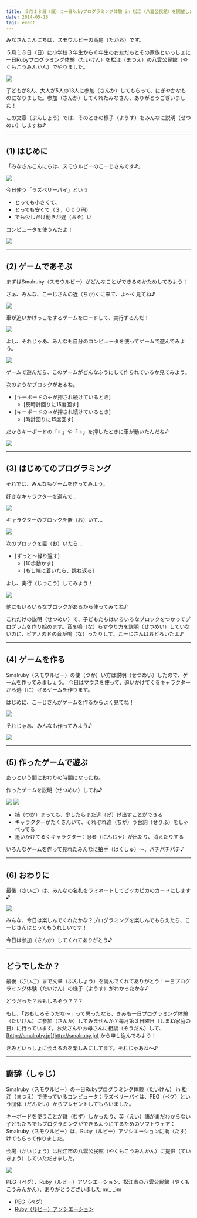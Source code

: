 ```yaml
---
title: ５月１８日（日）に一日Rubyプログラミング体験 in 松江（八雲公民館）を開催しました♪
date: 2014-05-18
tags: event
---
```


みなさんこんにちは、スモウルビーの高尾（たかお）です。

５月１８日（日）に小学校３年生から６年生のお友だちとその家族といっしょに一日Rubyプログラミング体験（たいけん）を松江（まつえ）の八雲公民館（やくもこうみんかん）でやりました。

![](/files/blog/2014-05-18-trial/IMG_1250-2.jpg)

子どもが8人、大人が5人の13人に参加（さんか）してもらって、にぎやかなものになりました。参加（さんか）してくれたみなさん、ありがとうございました！

この文章（ぶんしょう）では、そのときの様子（ようす）をみんなに説明（せつめい）しますね♪

- - -

## (1) はじめに

「みなさんこんにちは、スモウルビーのこーじさんです♪」

![](/files/blog/2014-05-18-trial/IMG_1155.jpg)

今日使う「ラズベリーパイ」という

 * とっても小さくて、
 * とっても安くて（３，０００円）
 * でも少しだけ動きが遅（おそ）い

コンピュータを使うんだよ！

![](/files/blog/2014-05-18-trial/IMG_1152.jpg)

- - -

## (2) ゲームであそぶ

まずはSmalruby（スモウルビー）がどんなことができるのかためしてみよう！

さぁ、みんな、こーじさんの近（ちか)くに来て、よ～く見てね♪

![](/files/blog/2014-05-18-trial/IMG_1236.jpg)

車が追いかけっこをするゲームをロードして、実行するんだ！

![](/files/blog/2014-05-18-trial/IMG_1179.jpg)

よし、それじゃあ、みんなも自分のコンピュータを使ってゲームで遊んでみよう。

![](/files/blog/2014-05-18-trial/IMG_1167.jpg)

ゲームで遊んだら、このゲームがどんなふうにして作られているか見てみよう。

次のようなブロックがあるね。

 * [キーボードの←が押され続けているとき]
   * [反時計回りに15度回す]
 * [キーボードの→が押され続けているとき]
   * [時計回りに15度回す]

だからキーボードの「←」や「→」を押したときに車が動いたんだね♪

![](/files/blog/2014-05-18-trial/IMG_1168.jpg)

- - -

## (3) はじめてのプログラミング

それでは、みんなもゲームを作ってみよう。

好きなキャラクターを選んで...

![](/files/blog/2014-05-18-trial/IMG_1222-2.jpg)

キャラクターのブロックを置（お）いて...

![](/files/blog/2014-05-18-trial/IMG_1195.jpg)

次のブロックを置（お）いたら...

 * [ずっと～繰り返す]
   * [10歩動かす]
   * [もし端に着いたら、跳ね返る]

よし、実行（じっこう）してみよう！

![](/files/blog/2014-05-18-trial/IMG_1202.jpg)

他にもいろいろなブロックがあるから使ってみてね♪

これだけの説明（せつめい）で、子どもたちはいろいろなブロックをつかってプログラムを作り始めます。音を鳴（な）らすやり方を説明（せつめい）していないのに、ピアノのドの音が鳴（な）ったりして、こーじさんはおどろいたよ♪

- - -

## (4) ゲームを作る

Smalruby（スモウルビー）の使（つか）い方は説明（せつめい）したので、ゲームを作ってみましょう。
今日はマウスを使って、追いかけてくるキャラクターから逃（に）げるゲームを作ります。

はじめに、こーじさんがゲームを作るからよく見てね！

![](/files/blog/2014-05-18-trial/IMG_1233.jpg)

それじゃあ、みんなも作ってみよう♪

![](/files/blog/2014-05-18-trial/IMG_1228.jpg)

- - -

## (5) 作ったゲームで遊ぶ

あっという間におわりの時間になったね。

作ったゲームを説明（せつめい）してね♪

![](/files/blog/2014-05-18-trial/IMG_1216.jpg)
![](/files/blog/2014-05-18-trial/IMG_1243-2.jpg)

 * 捕（つか）まっても、少したらまた逃（げ）げ出すことができる
 * キャラクターがたくさんいて、それぞれ違（ちが）う台詞（せりふ）をしゃべってる
 * 追いかけてるくキャラクター：忍者（にんじゃ）が出たり、消えたりする

いろんなゲームを作って見れたみんなに拍手（はくしゅ）～、パチパチパチ♪

- - -

## (6) おわりに

最後（さいご）は、みんなの名札をラミネートしてピッカピカのカードにします♪

![](/files/blog/2014-05-18-trial/IMG_1211.jpg)

みんな、今日は楽しんでくれたかな？プログラミングを楽しんでもらえたら、こーじさんはとってもうれしいです！

今日は参加（さんか）してくれてありがとう♪

- - -

## どうでしたか？

最後（さいご）まで文章（ぶんしょう）を読んでくれてありがとう！一日プログラミング体験（たいけん）の様子（ようす）がわかったかな♪

どうだった？おもしろそう？？？

もし、「おもしろそうだな～」って思ったなら、きみも一日プログラミング体験（たいけん）に参加（さんか）してみませんか？毎月第３日曜日（しまね家庭の日）に行っています。お父さんやお母さんに相談（そうだん）して、 [http://smalruby.jp](http://smalruby.jp) から申し込んでみよう！

きみといっしょに会えるのを楽しみにしてます。それじゃあね～♪

- - -

## 謝辞（しゃじ）

Smalruby（スモウルビー）の一日Rubyプログラミング体験（たいけん） in 松江（まつえ）で使っているコンピュータ：ラズベリーパイは、PEG（ペグ）という団体（だんたい）からプレゼントしてもらいました。

キーボードを使うことが難（むず）しかったり、英（えい）語がまだわからない子どもたちでもプログラミングができるようにするためのソフトウェア：Smalruby（スモウルビー）は、Ruby（ルビー）アソシエーションに助（たす）けてもらって作りました。

会場（かいじょう）は松江市の八雲公民館（やくもこうみんかん）に提供（ていきょう）していただきました。

![](/files/blog/2014-05-18-trial/IMG_1145.jpg)

PEG（ペグ）、Ruby（ルビー）アソシエーション、松江市の八雲公民館（やくもこうみんかん）、ありがとうございました m(_ _)m

 * [PEG（ペグ）](http://pegpeg.jp/)
 * [Ruby（ルビー）アソシエーション](http://www.ruby.or.jp/ja/)
